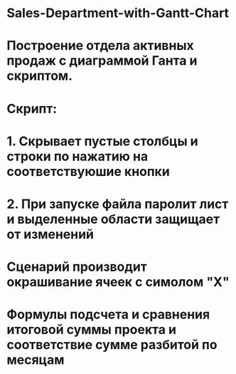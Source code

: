 # Sales-Department-with-Gantt-Chart
# Построение отдела активных продаж с диаграммой Ганта и скриптом.
# Скрипт:
# 1. Скрывает пустые столбцы и строки по нажатию на соответствуюшие кнопки
# 2. При запуске файла паролит лист и выделенные области защищает от изменений
# Сценарий производит окрашивание ячеек с симолом "Х"
# Формулы подсчета и сравнения итоговой суммы проекта и соответствие сумме разбитой по месяцам
